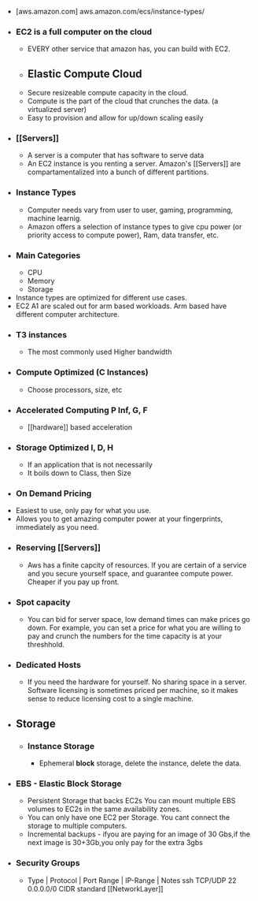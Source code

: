 - [aws.amazon.com] aws.amazon.com/ecs/instance-types/
- ### EC2 is a full computer on the cloud
    - EVERY other service that amazon has, you can build with EC2.
    - ## Elastic Compute Cloud
    - Secure resizeable compute capacity in the cloud.
    - Compute is the part of the cloud that crunches the data. (a virtualized server)
    - Easy to provision and allow for up/down scaling easily
- ### [[Servers]]
    - A server is a computer that has software to serve data
    - An EC2 instance is you renting a server. Amazon's [[Servers]] are compartamentalized into a bunch of different partitions.
- ### Instance Types
    - Computer needs vary from user to user, gaming, programming, machine learnig.
    - Amazon offers a selection of instance types to give cpu power (or priority access to compute power), Ram, data transfer, etc.
- ### Main Categories
    - CPU
    - Memory
    - Storage
- Instance types are optimized for different use cases.
- EC2 A1 are scaled out for arm based workloads. Arm based have different computer architecture.
- ### T3 instances
    - The most commonly used Higher bandwidth
- ### Compute Optimized (C Instances)
    - Choose processors, size, etc
- ### Accelerated Computing P Inf, G, F
    - [[hardware]] based acceleration
- ### Storage Optimized I, D, H
    - If an application that is not necessarily
    - It boils down to Class, then Size
- ### [](https://github.com/javier123454321/knowledgeBase/blob/master/Networking/Cloud/aws.md#on-demand-pricing)On Demand Pricing
- Easiest to use, only pay for what you use.
- Allows you to get amazing computer power at your fingerprints, immediately as you need.
- ### Reserving [[Servers]]
    - Aws has a finite capcity of resources. If you are certain of a service and you secure yourself space, and guarantee compute power. Cheaper if you pay up front.
- ### Spot capacity
    - You can bid for server space, low demand times can make prices go down. For example, you can set a price for what you are willing to pay and crunch the numbers for the time capacity is at your threshhold.
- ### Dedicated Hosts
    - If you need the hardware for yourself. No sharing space in a server. Software licensing is sometimes priced per machine, so it makes sense to reduce licensing cost to a single machine.
- ## Storage
    - ### Instance Storage
        - Ephemeral __block__ storage, delete the instance, delete the data.
- ### EBS - Elastic Block Storage
    - Persistent Storage that backs EC2s You can mount multiple EBS volumes to EC2s in the same availability zones.
    - You can only have one EC2 per Storage. You cant connect the storage to multiple computers.
    - Incremental backups - ifyou are paying for an image of 30 Gbs,if the next image is 30+3Gb,you only pay for the extra 3gbs
- ### Security Groups
    - Type | Protocol | Port Range | IP-Range | Notes ssh TCP/UDP 22 0.0.0.0/0 CIDR standard [[NetworkLayer]]
